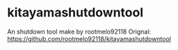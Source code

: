 # kitayamashutdowntool

An shutdown tool make by rootmelo92118
Orignal: https://github.com/rootmelo92118/kitayamashutdowntool
